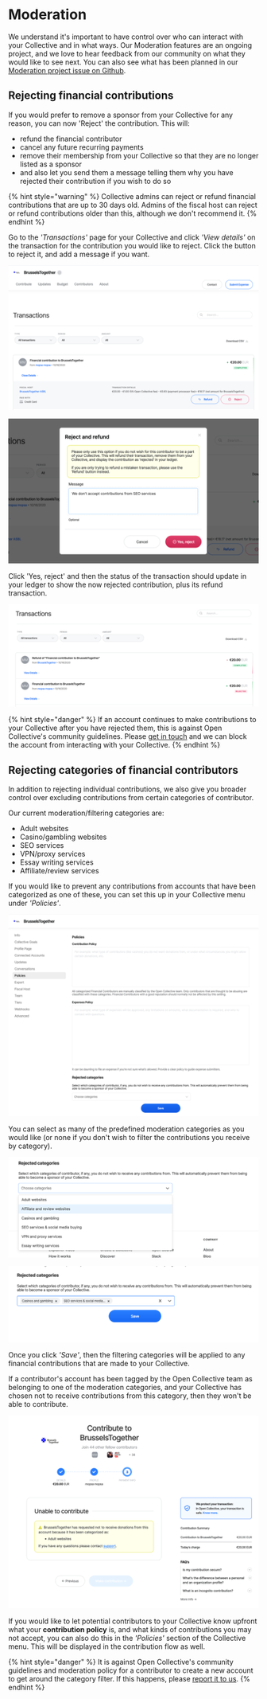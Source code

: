 # Moderation

We understand it's important to have control over who can interact with your Collective and in what ways. Our Moderation features are an ongoing project, and we love to hear feedback from our community on what they would like to see next. You can also see what has been planned in our [Moderation project issue on Github](https://github.com/opencollective/opencollective/issues/3461).

## Rejecting financial contributions

If you would prefer to remove a sponsor from your Collective for any reason, you can now 'Reject' the contribution. This will:

* refund the financial contributor
* cancel any future recurring payments
* remove their membership from your Collective so that they are no longer listed as a sponsor
* and also let you send them a message telling them why you have rejected their contribution if you wish to do so

{% hint style="warning" %}
Collective admins can reject or refund financial contributions that are up to 30 days old. Admins of the fiscal host can reject or refund contributions older than this, although we don't recommend it.
{% endhint %}

Go to the _'Transactions'_ page for your Collective and click _'View details'_ on the transaction for the contribution you would like to reject. Click the button to reject it, and add a message if you want.

![](../.gitbook/assets/screenshot-2020-10-16-at-10.39.09.png)

![](../.gitbook/assets/screenshot-2020-10-16-at-10.39.56.png)

Click 'Yes, reject' and then the status of the transaction should update in your ledger to show the now rejected contribution, plus its refund transaction.

![](../.gitbook/assets/screenshot-2020-10-16-at-10.40.34.png)

{% hint style="danger" %}
If an account continues to make contributions to your Collective after you have rejected them, this is against Open Collective's community guidelines. Please [get in touch](https://opencollective.com/contact) and we can block the account from interacting with your Collective.
{% endhint %}

## Rejecting categories of financial contributors

In addition to rejecting individual contributions, we also give you broader control over excluding contributions from certain categories of contributor.

Our current moderation/filtering categories are:

* Adult websites
* Casino/gambling websites
* SEO services
* VPN/proxy services
* Essay writing services
* Affiliate/review services

If you would like to prevent any contributions from accounts that have been categorized as one of these, you can set this up in your Collective menu under _'Policies'_.

![](../.gitbook/assets/screenshot-2020-10-16-at-10.18.37.png)

You can select as many of the predefined moderation categories as you would like (or none if you don't wish to filter the contributions you receive by category).

![](../.gitbook/assets/screenshot-2020-10-16-at-10.18.48.png)

![](../.gitbook/assets/screenshot-2020-10-16-at-10.19.06.png)

Once you click _'Save'_, then the filtering categories will be applied to any financial contributions that are made to your Collective.

If a contributor's account has been tagged by the Open Collective team as belonging to one of the moderation categories, and your Collective has chosen not to receive contributions from this category, then they won't be able to contribute.

![](../.gitbook/assets/screenshot-2020-10-16-at-10.29.29.png)

If you would like to let potential contributors to your Collective know upfront what your **contribution policy** is, and what kinds of contributions you may not accept, you can also do this in the _'Policies'_ section of the Collective menu. This will be displayed in the contribution flow as well.

{% hint style="danger" %}
It is against Open Collective's community guidelines and moderation policy for a contributor to create a new account to get around the category filter. If this happens, please [report it to us](https://opencollective.com/contact).&#x20;
{% endhint %}
